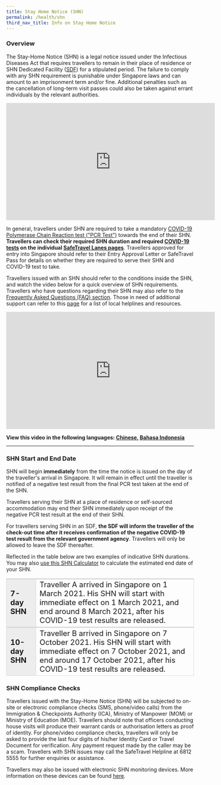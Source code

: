 ```yaml
---
title: Stay Home Notice (SHN)
permalink: /health/shn
third_nav_title: Info on Stay Home Notice
---
```

### Overview 

The Stay-Home Notice (SHN) is a legal notice issued under the Infectious Diseases Act that requires travellers to remain in their place of residence or SHN Dedicated Facility ([SDF](/health/shn/sdf)) for a stipulated period. The failure to comply with any SHN requirement is punishable under Singapore laws and can amount to an imprisonment term and/or fine. Additional penalties such as the cancellation of long-term visit passes could also be taken against errant individuals by the relevant authorities.

<iframe width="560" height="315" src="https://www.youtube.com/embed/Om-hkGPvHOc" frameborder="0" allow="accelerometer; autoplay; clipboard-write; encrypted-media; gyroscope; picture-in-picture" allowfullscreen></iframe>

In general, travellers under SHN are required to take a mandatory [COVID-19 Polymerase Chain Reaction test ("PCR Test")](/health/covid19-tests/pcrtest) towards the end of their SHN. <b>Travellers can check their required SHN duration and required <a href="/health/covid19-tests/pcrtest">COVID-19 tests</a> on the individual <a href="/arriving/overview">SafeTravel Lanes pages</a></b>. Travellers approved for entry into Singapore should refer to their Entry Approval Letter or SafeTravel Pass for details on whether they are required to serve their SHN and COVID-19 test to take. 

Travellers issued with an SHN should refer to the conditions inside the SHN, and watch the video below for a quick overview of SHN requirements. Travellers who have questions regarding their SHN may also refer to the [Frequently Asked Questions (FAQ) section](/health/faq#shnsdf). Those in need of additional support can refer to this [page](https://www.gov.sg/article/call-these-helplines-if-you-need-emotional-or-psychological-support) for a list of local helplines and resources.

<iframe width="560" height="315" src="https://www.youtube.com/embed/H-ZarGe4vr4" frameborder="0" allow="accelerometer; autoplay; clipboard-write; encrypted-media; gyroscope; picture-in-picture" allowfullscreen></iframe>

**View this video in the following languages: [Chinese](https://youtu.be/300gtMksKrw), [Bahasa Indonesia](https://youtu.be/TcgBoA0Hrn0)**

---

### SHN Start and End Date

SHN will begin <b>immediately</b> from the time the notice is issued on the day of the traveller's arrival in Singapore. It will remain in effect until the traveller is notified of a negative test result from the final PCR test taken at the end of the SHN. 

Travellers serving their SHN at a place of residence or self-sourced accommodation may end their SHN immediately upon receipt of the negative PCR test result at the end of their SHN. 

For travellers serving SHN in an SDF, <b>the SDF will inform the traveller of the check-out time after it receives confirmation of the negative COVID-19 test result from the relevant government agency</b>. Travellers will only be allowed to leave the SDF thereafter. 

Reflected in the table below are two examples of indicative SHN durations. You may also <a href="/shn-calculator" target="_blank">use this SHN Calculator</a> to calculate the estimated end date of your SHN. 

<table>
  <thead>
  </thead>
  <tbody>
    <tr>
      <td style="font-size:20px; margin-top:0px; margin-bottom:0px; border-top:3px solid #D8D8D8; border-left:1px solid #D8D8D8; border-right:1px solid #D8D8D8; background-color:#EDEDED"><b>7-day SHN</b>
      </td>
      <td style="font-size:20px; margin-top:0px; margin-bottom:0px; border-top:3px solid #D8D8D8; border-left:1px solid #D8D8D8; border-right:1px solid #D8D8D8; ">Traveller A arrived in Singapore on 1 March 2021. His SHN will start with immediate effect on 1 March 2021, and end around 8 March 2021, after his COVID-19 test results are released.
      </td>
    </tr>
    <!-- <tr>
      <td style="font-size:20px; margin-top:0px; margin-bottom:0px; border-top:3px solid #D8D8D8; border-bottom: 1px solid #D8D8D8; border-left:1px solid #D8D8D8; border-right:1px solid #D8D8D8; background-color:#EDEDED;"><b>14-day SHN (for arrivals before 7 Oct 2021)</b>
      </td>
      <td style="font-size:20px; margin-top:0px; margin-bottom:0px; border-top:3px solid #D8D8D8; border-bottom: 1px solid #D8D8D8; border-left:1px solid #D8D8D8; border-right:1px solid #D8D8D8; ">Traveller B arrived in Singapore on 1 March 2021. His SHN will start with immediate effect on 1 March 2021, and end on 15 March 2021, after his COVID-19 test result is released.
      </td>
    </tr>-->
		<tr>
      <td style="font-size:20px; margin-top:0px; margin-bottom:0px; border-top:3px solid #D8D8D8; border-left:1px solid #D8D8D8; border-right:1px solid #D8D8D8; background-color:#EDEDED; border-bottom: 1px solid #D8D8D8;"><b>10-day SHN</b>
      </td>
      <td style="font-size:20px; margin-top:0px; margin-bottom:0px; border-top:3px solid #D8D8D8; border-left:1px solid #D8D8D8; border-right:1px solid #D8D8D8; border-bottom: 1px solid #D8D8D8;  ">Traveller B arrived in Singapore on 7 October 2021. His SHN will start with immediate effect on 7 October 2021, and end around 17 October 2021, after his COVID-19 test results are released.
      </td>
    </tr>
       <!--  <tr>
  <td style="font-size:20px; margin-top:0px; margin-bottom:0px; border-top:3px solid #D8D8D8; border-left:1px solid #D8D8D8; border-right:1px solid #D8D8D8; background-color:#EDEDED; border-bottom:3px solid #D8D8D8;"><b>14-day SHN at SHN-dedicated facility (SDF) + 7-day SHN at place of residence</b>
      </td>
      <td style="font-size:20px; margin-top:0px; margin-bottom:0px; border-top:3px solid #D8D8D8; border-bottom:3px solid #D8D8D8;border-left:1px solid #D8D8D8; border-right:1px solid #D8D8D8; ">Traveller C arrived in Singapore on 1 March 2021. His 14-day SHN will start with immediate effect on 1 March 2021, and end on 15 March 2021, after his 1st COVID-19 test result is released. The subsequent 7-day SHN will start on 15 March 2021, and end on 22 March 2021, after his 2nd COVID-19 test result is released.
      </td>
    </tr>
      <tr>
      <td style="font-size:20px; margin-top:0px; margin-bottom:0px; border-top:3px solid #D8D8D8; border-left:1px solid #D8D8D8; border-right:1px solid #D8D8D8; background-color:#EDEDED; border-bottom:3px solid #D8D8D8;"><b>21-day SHN at SHN-dedicated facility (SDF) </b>
      </td>
      <td style="font-size:20px; margin-top:0px; margin-bottom:0px; border-top:3px solid #D8D8D8; border-bottom:3px solid #D8D8D8;border-left:1px solid #D8D8D8; border-right:1px solid #D8D8D8; ">Traveller D arrived in Singapore on 1 March 2021. His 21-day SHN at an SDF will start with immediate effect on 1 March 2021, and end on 22 March 2021, after his 2nd COVID-19 test result is released. In total, traveller D will take two COVID-19 PCR tests, one on the 14th day after his arrival, and another on the 21st day of his SHN.
      </td>
    </tr>-->
  </tbody>
  </table>


<div id="sdf"></div>

### SHN Compliance Checks

Travellers issued with the Stay-Home Notice (SHN) will be subjected to on-site or electronic compliance checks (SMS, phone/video calls) from the Immigration & Checkpoints Authority (ICA), Ministry of Manpower (MOM) or Ministry of Education (MOE). Travellers should note that officers conducting house visits will produce their warrant cards or authorisation letters as proof of identity. For phone/video compliance checks, travellers will only be asked to provide the last four digits of his/her Identity Card or Travel Document for verification. Any payment request made by the caller may be a scam. Travellers with SHN issues may call the SafeTravel Helpline at 6812 5555 for further enquiries or assistance.

Travellers may also be issued with electronic SHN monitoring devices. More information on these devices can be found [here](/health/shn-monitoring).
